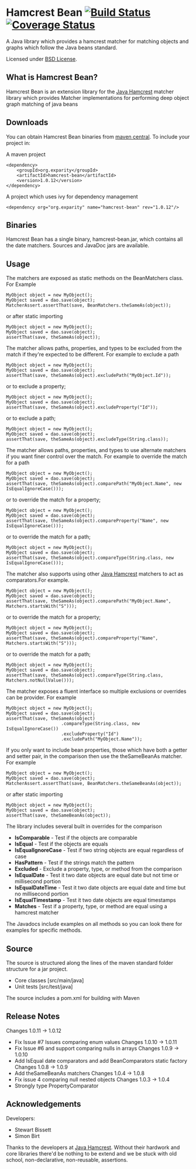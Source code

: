 Hamcrest Bean  [![Build Status](https://travis-ci.org/eXparity/hamcrest-bean.svg?branch=master)](https://travis-ci.org/eXparity/hamcrest-bean) [![Coverage Status](https://coveralls.io/repos/eXparity/hamcrest-bean/badge.png?branch=master)](https://coveralls.io/r/eXparity/hamcrest-bean?branch=master)
=============

A Java library which provides a hamcrest matcher for matching objects and graphs which follow the Java beans standard.

Licensed under [BSD License][].

What is Hamcrest Bean?
-----------------
Hamcrest Bean is an extension library for the [Java Hamcrest][] matcher library which provides Matcher implementations for performing deep object graph matching of java beans

Downloads
---------
You can obtain Hamcrest Bean binaries from [maven central][]. To include your project in:

A maven project

    <dependency>
        <groupId>org.exparity</groupId>
        <artifactId>hamcrest-bean</artifactId>
        <version>1.0.12</version>
    </dependency>

A project which uses ivy for dependency management

    <dependency org="org.exparity" name="hamcrest-bean" rev="1.0.12"/>
            
Binaries
--------
Hamcrest Bean has a single binary, hamcrest-bean.jar, which contains all the date matchers. Sources and JavaDoc jars are available.

Usage
-------------

The matchers are exposed as static methods on the BeanMatchers class. For Example

    MyObject object = new MyObject();
    MyObject saved = dao.save(object);
    MatcherAssert.assertThat(save, BeanMatchers.theSameAs(object));

or after static importing

    MyObject object = new MyObject();
    MyObject saved = dao.save(object);
    assertThat(save, theSameAs(object));

The matcher allows paths, properties, and types to be excluded from the match if they're expected to be different. For example to exclude a path 

    MyObject object = new MyObject();
    MyObject saved = dao.save(object);
    assertThat(save, theSameAs(object).excludePath("MyObject.Id"));

or to exclude a property;

    MyObject object = new MyObject();
    MyObject saved = dao.save(object);
    assertThat(save, theSameAs(object).excludeProperty("Id"));

or to exclude a path;

    MyObject object = new MyObject();
    MyObject saved = dao.save(object);
    assertThat(save, theSameAs(object).excludeType(String.class));

The matcher allows paths, properties, and types to use alternate matchers if you want finer control over the match. For example to override the match for a path

    MyObject object = new MyObject();
    MyObject saved = dao.save(object);
    assertThat(save, theSameAs(object).comparePath("MyObject.Name", new IsEqualIgnoreCase()));

or to override the match for a property;

    MyObject object = new MyObject();
    MyObject saved = dao.save(object);
    assertThat(save, theSameAs(object).compareProperty("Name", new IsEqualIgnoreCase()));

or to override the match for a path;

    MyObject object = new MyObject();
    MyObject saved = dao.save(object);
    assertThat(save, theSameAs(object).compareType(String.class, new IsEqualIgnoreCase()));

The matcher also supports using other [Java Hamcrest][] matchers to act as comparators.For example.

    MyObject object = new MyObject();
    MyObject saved = dao.save(object);
    assertThat(save, theSameAs(object).comparePath("MyObject.Name", Matchers.startsWith("S")));

or to override the match for a property;

    MyObject object = new MyObject();
    MyObject saved = dao.save(object);
    assertThat(save, theSameAs(object).compareProperty("Name", Matchers.startsWith("S")));

or to override the match for a path;

    MyObject object = new MyObject();
    MyObject saved = dao.save(object);
    assertThat(save, theSameAs(object).compareType(String.class, Matchers.notNullValue()));

The matcher exposes a fluent interface so multiple exclusions or overrides can be provider. For example

    MyObject object = new MyObject();
    MyObject saved = dao.save(object);
    assertThat(save, theSameAs(object)
                         .compareType(String.class, new IsEqualIgnoreCase())
                         .excludeProperty("Id")
                         .excludePath("MyObject.Name"));

If you only want to include bean properties, those which have both a getter and setter pair, in the comparison then use the theSameBeanAs matcher. For example 

    MyObject object = new MyObject();
    MyObject saved = dao.save(object);
    MatcherAssert.assertThat(save, BeanMatchers.theSameBeanAs(object));

or after static importing

    MyObject object = new MyObject();
    MyObject saved = dao.save(object);
    assertThat(save, theSameBeanAs(object));

 
The library includes several built in overrides for the comparison

* __IsComparable__ - Test if the objects are comparable
* __IsEqual__ - Test if the objects are equals
* __IsEqualIgnoreCase__ - Test if two string objects are equal regardless of case
* __HasPattern__ - Test if the strings match the pattern
* __Excluded__ - Exclude a property, type, or method from the comparison
* __IsEqualDate__ - Test it two date objects are equal date but not time or millisecond portion
* __IsEqualDateTime__ - Test it two date objects are equal date and time but no millisecond portion
* __IsEqualTimestamp__ - Test it two date objects are equal timestamps
* __Matches__ - Test if a property, type, or method are equal using a hamcrest matcher

The Javadocs include examples on all methods so you can look there for examples for specific methods.

Source
------
The source is structured along the lines of the maven standard folder structure for a jar project.

  * Core classes [src/main/java]
  * Unit tests [src/test/java]

The source includes a pom.xml for building with Maven 

Release Notes
-------------
Changes 1.0.11 -> 1.0.12
  * Fix Issue #7 Issues comparing enum values
Changes 1.0.10 -> 1.0.11
  * Fix Issue #6 and support comparing nulls in arrays
Changes 1.0.9 -> 1.0.10
  * Add IsEqual date comparators and add BeanComparators static factory
Changes 1.0.8 -> 1.0.9
  * Add theSameBeanAs matchers
Changes 1.0.4 -> 1.0.8
  * Fix issue 4 comparing null nested objects
Changes 1.0.3 -> 1.0.4
  * Strongly type PropertyComparator


Acknowledgements
----------------
Developers:
  * Stewart Bissett
  * Simon Birt

Thanks to the developers at [Java Hamcrest][]. Without their hardwork and core libraries there'd be nothing to be extend and we be stuck with old school, non-declarative, non-reusable, assertions.

[BSD License]: http://opensource.org/licenses/BSD-3-Clause
[Maven central]: http://search.maven.org/#search%7Cga%7C1%7Ca%3A%22hamcrest-bean%22
[Java Hamcrest]: http://github.com/hamcrest/JavaHamcrest
